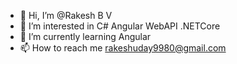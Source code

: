 - 👋 Hi, I’m @Rakesh B V
- 👀 I’m interested in C# Angular WebAPI .NETCore
- 🌱 I’m currently learning Angular
- 📫 How to reach me rakeshuday9980@gmail.com

<!---
Rakesh-B-V/Rakesh-B-V is a ✨ special ✨ repository because its `README.md` (this file) appears on your GitHub profile.
You can click the Preview link to take a look at your changes.
--->
